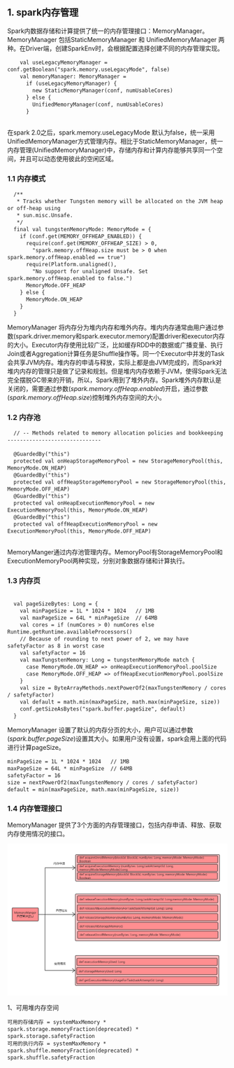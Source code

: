 ## 1. spark内存管理

Spark内数据存储和计算提供了统一的内存管理接口：MemoryManager。MemoryManager 包括StaticMemoryManager 和 UnifiedMemoryManager 两种。在Driver端，创建SparkEnv时，会根据配置选择创建不同的内存管理实现。

```
    val useLegacyMemoryManager = conf.getBoolean("spark.memory.useLegacyMode", false)
    val memoryManager: MemoryManager =
      if (useLegacyMemoryManager) {
        new StaticMemoryManager(conf, numUsableCores)
      } else {
        UnifiedMemoryManager(conf, numUsableCores)
      }
  
```
在spark 2.0之后，spark.memory.useLegacyMode 默认为false，统一采用UnifiedMemoryManager方式管理内存。相比于StaticMemoryManager，统一内存管理(UnifiedMemoryManager)中，存储内存和计算内存能够共享同一个空间，并且可以动态使用彼此的空闲区域。

### 1.1 内存模式

```
  /**
   * Tracks whether Tungsten memory will be allocated on the JVM heap or off-heap using
   * sun.misc.Unsafe.
   */
  final val tungstenMemoryMode: MemoryMode = {
    if (conf.get(MEMORY_OFFHEAP_ENABLED)) {
      require(conf.get(MEMORY_OFFHEAP_SIZE) > 0,
        "spark.memory.offHeap.size must be > 0 when spark.memory.offHeap.enabled == true")
      require(Platform.unaligned(),
        "No support for unaligned Unsafe. Set spark.memory.offHeap.enabled to false.")
      MemoryMode.OFF_HEAP
    } else {
      MemoryMode.ON_HEAP
    }
  }

```

MemoryManager 将内存分为堆内内存和堆外内存。堆内内存通常由用户通过参数(spark.driver.memory和spark.executor.memory)配置driver和executor内存的大小。Executor内存使用比较广泛，比如缓存RDD中的数据或广播变量、执行Join或者Aggregation计算任务是Shuffle操作等。同一个Executor中并发的Task会共享JVM内存。堆内存的申请与释放，实际上都是由JVM完成的，而Spark对堆内内存的管理只是做了记录和规划。但是堆内内存依赖于JVM，使得Spark无法完全摆脱GC带来的开销，所以，Spark用到了堆外内存。Spark堆外内存默认是关闭的，需要通过参数(*spark.memory.offHeap.enabled*)开启，通过参数(*spark.memory.offHeap.size*)控制堆外内存空间的大小。

### 1.2 内存池

```
  // -- Methods related to memory allocation policies and bookkeeping ------------------------------

  @GuardedBy("this")
  protected val onHeapStorageMemoryPool = new StorageMemoryPool(this, MemoryMode.ON_HEAP)
  @GuardedBy("this")
  protected val offHeapStorageMemoryPool = new StorageMemoryPool(this, MemoryMode.OFF_HEAP)
  @GuardedBy("this")
  protected val onHeapExecutionMemoryPool = new ExecutionMemoryPool(this, MemoryMode.ON_HEAP)
  @GuardedBy("this")
  protected val offHeapExecutionMemoryPool = new ExecutionMemoryPool(this, MemoryMode.OFF_HEAP)
  
```
MemoryManger通过内存池管理内存。MemoryPool有StorageMemoryPool和ExecutionMemoryPool两种实现，分别对象数据存储和计算执行。

### 1.3 内存页

```

  val pageSizeBytes: Long = {
    val minPageSize = 1L * 1024 * 1024   // 1MB
    val maxPageSize = 64L * minPageSize  // 64MB
    val cores = if (numCores > 0) numCores else Runtime.getRuntime.availableProcessors()
    // Because of rounding to next power of 2, we may have safetyFactor as 8 in worst case
    val safetyFactor = 16
    val maxTungstenMemory: Long = tungstenMemoryMode match {
      case MemoryMode.ON_HEAP => onHeapExecutionMemoryPool.poolSize
      case MemoryMode.OFF_HEAP => offHeapExecutionMemoryPool.poolSize
    }
    val size = ByteArrayMethods.nextPowerOf2(maxTungstenMemory / cores / safetyFactor)
    val default = math.min(maxPageSize, math.max(minPageSize, size))
    conf.getSizeAsBytes("spark.buffer.pageSize", default)
  }

```

MemoryManager 设置了默认的内存分页的大小，用户可以通过参数(*spark.buffer.pageSize*)设置其大小。如果用户没有设置，spark会用上面的代码进行计算pageSize。

```
minPageSize = 1L * 1024 * 1024   // 1MB
maxPageSize = 64L * minPageSize  // 64MB
safetyFactor = 16
size = nextPowerOf2(maxTungstenMemory / cores / safetyFactor)
default = min(maxPageSize, math.max(minPageSize, size))
```

### 1.4 内存管理接口
MemoryManager 提供了3个方面的内存管理接口，包括内存申请、释放、获取内存使用情况的接口。

![memoryManager内存管理.jpg](resources/862AE658CB6888D8C173C432FCEE59AA.jpg)




1、可用堆内存空间

```
可用的存储内存 = systemMaxMemory * spark.storage.memoryFraction(deprecated) * spark.storage.safetyFraction
可用的执行内存 = systemMaxMemory * spark.shuffle.memoryFraction(deprecated) * spark.shuffle.safetyFraction
```